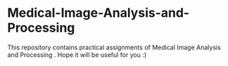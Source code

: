 # Medical-Image-Analysis-and-Processing
This repository contains practical assignments of Medical Image Analysis and Processing . Hope it will be useful for you :)
